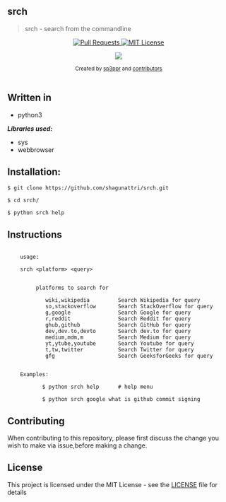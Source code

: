 ## srch

>srch - search from the commandline


<p align="center">
  <a href="https://github.com/shagunattri/pwgen/pulls">
    <img src="https://img.shields.io/badge/PRs-welcome-brightgreen.svg?longCache=true" alt="Pull Requests">
  </a>
  <a href="LICENSE">
    <img src="https://img.shields.io/badge/License-MIT-lightgrey.svg?longCache=true" alt="MIT License">
  </a>
</p>

<p align="center">
  <a href="https://twitter.com/sp3ppr" target="_blank">
    <img src="https://img.shields.io/twitter/follow/sp3ppr.svg?logo=twitter">
  </a>
</p>

<div align="center">
  <sub>Created by
  <a href="https://twitter.com/sp3ppr">sp3ppr</a> and
  <a href="https://github.com/shagunattri/pwGen/graphs/contributors">contributors</a>
</div>

<br>


## Written in
- python3


***Libraries used:***
- sys
- webbrowser


## Installation:

```console
$ git clone https://github.com/shagunattri/srch.git

$ cd srch/

$ python srch help
```

## Instructions

```console

    usage:
    
    srch <platform> <query>


         platforms to search for

            wiki,wikipedia         Search Wikipedia for query
            so,stackoverflow       Search StackOverflow for query
            g,google               Search Google for query
            r,reddit               Search Reddit for query
            ghub,github            Search GitHub for query
            dev,dev.to,devto       Search dev.to for query
            medium,mdm,m           Search Medium for query
            yt,ytube,youtube       Search Youtube for query
            t,tw,twitter           Search Twitter for query
            gfg                    Search GeeksforGeeks for query

            
    Examples:

           $ python srch help      # help menu
            
           $ python srch google what is github commit signing
```


## Contributing

When contributing to this repository, please first discuss the change you wish to make via issue,before making a change.


## License

This project is licensed under the MIT License - see the [LICENSE](LICENSE) file for details
